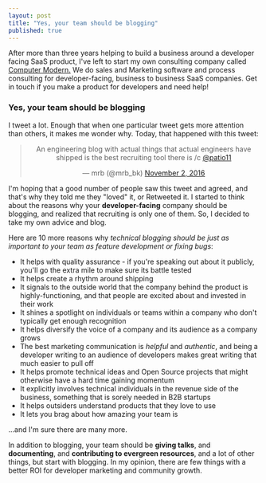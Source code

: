 ```yaml
---
layout: post
title: "Yes, your team should be blogging"
published: true
---
```


<div id="cta">After more than three years helping to build a business around a developer facing SaaS product, I've left to start my own consulting company called <a href="http://computermodern.io">Computer Modern.</a> We do sales and Marketing software and process consulting for <span class="highlight">developer-facing, business to business SaaS companies</span>. Get in touch if you make a product for developers and need help!</div>

### Yes, your team should be blogging

I tweet a lot. Enough that when one particular tweet gets more attention than others, it makes me wonder why. Today, that happened with this tweet:

<center><blockquote class="twitter-tweet" data-conversation="none" data-lang="en"><p lang="en" dir="ltr">An engineering blog with actual things that actual engineers have shipped is the best recruiting tool there is /c <a href="https://twitter.com/patio11">@patio11</a></p>&mdash; mrb (@mrb_bk) <a href="https://twitter.com/mrb_bk/status/793778579515510785">November 2, 2016</a></blockquote>
<script async src="//platform.twitter.com/widgets.js" charset="utf-8"></script></center>

I'm hoping that a good number of people saw this tweet and agreed, and that's why they told me they "loved" it, or Retweeted it. I started to think about the reasons why your **developer-facing** company should be blogging, and realized that recruiting is only one of them. So, I decided to take my own advice and blog.

Here are 10 more reasons why *technical blogging should be just as important to your team as feature development or fixing bugs*:

* It helps with quality assurance - if you're speaking out about it publicly, you'll go the extra mile to make sure its battle tested
* It helps create a rhythm around shipping
* It signals to the outside world that the company behind the product is highly-functioning, and that people are excited about and invested in their work
* It shines a spotlight on individuals or teams within a company who don't typically get enough recognition
* It helps diversify the voice of a company and its audience as a company grows
* The best marketing communication is *helpful* and *authentic*, and being a developer writing to an audience of developers makes great writing that much easier to pull off
* It helps promote technical ideas and Open Source projects that might otherwise have a hard time gaining momentum
* It explicitly involves technical individuals in the revenue side of the business, something that is sorely needed in B2B startups
* It helps outsiders understand products that they love to use
* It lets you brag about how amazing your team is

...and I'm sure there are many more.

In addition to blogging, your team should be **giving talks**, and **documenting**, and **contributing to evergreen resources**, and a lot of other things, but start with blogging. In my opinion, there are few things with a better ROI for developer marketing and community growth.
